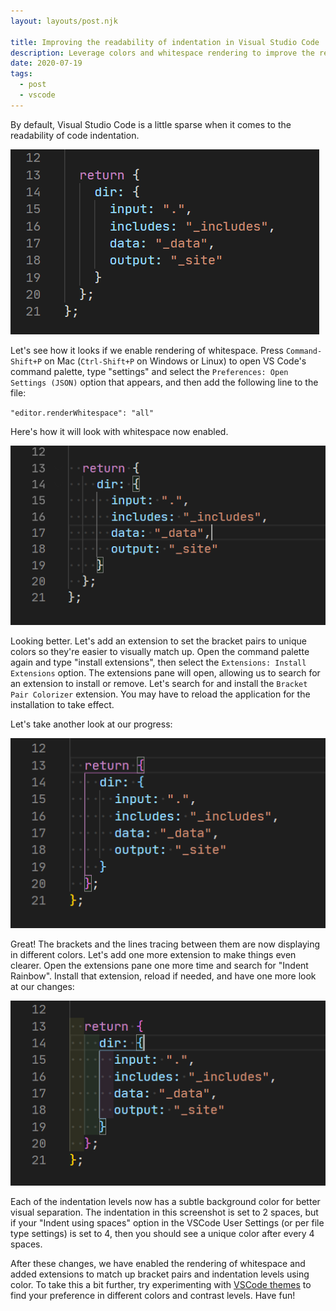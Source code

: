 ```yaml
---
layout: layouts/post.njk

title: Improving the readability of indentation in Visual Studio Code
description: Leverage colors and whitespace rendering to improve the readability of indentation in VSCode
date: 2020-07-19
tags:
  - post
  - vscode
---
```


By default, Visual Studio Code is a little sparse when it comes to the readability of code indentation.

![Screenshot of default indentation styles in Visual Studio Code](/images/posts/20200719/vscode-indentation-default.png)

Let's see how it looks if we enable rendering of whitespace. Press `Command-Shift+P` on Mac (`Ctrl-Shift+P` on Windows or Linux) to open VS Code's command palette, type "settings" and select the `Preferences: Open Settings (JSON)` option that appears, and then add the following line to the file:

`"editor.renderWhitespace": "all"`

Here's how it will look with whitespace now enabled.

![Screenshot of indentation styles in Visual Studio Code after enabling whitespace rendering](/images/posts/20200719/vscode-indentation-whitespace.png)

Looking better. Let's add an extension to set the bracket pairs to unique colors so they're easier to visually match up. Open the command palette again and type "install extensions", then select the `Extensions: Install Extensions` option. The extensions pane will open, allowing us to search for an extension to install or remove. Let's search for and install the `Bracket Pair Colorizer` extension. You may have to reload the application for the installation to take effect.

Let's take another look at our progress:

![Screenshot of indentation styles in Visual Studio Code after installing the Bracket Pair Colorizer extension](/images/posts/20200719/vscode-indentation-bracket-pair-colorizer.png)

Great! The brackets and the lines tracing between them are now displaying in different colors. Let's add one more extension to make things even clearer. Open the extensions pane one more time and search for "Indent Rainbow". Install that extension, reload if needed, and have one more look at our changes:

![Screenshot of indentation styles in Visual Studio Code after installing the Indent Rainbow extension](/images/posts/20200719/vscode-indentation-indent-rainbow.png)

Each of the indentation levels now has a subtle background color for better visual separation. The indentation in this screenshot is set to 2 spaces, but if your "Indent using spaces" option in the VSCode User Settings (or per file type settings) is set to 4, then you should see a unique color after every 4 spaces.

After these changes, we have enabled the rendering of whitespace and added extensions to match up bracket pairs and indentation levels using color. To take this a bit further, try experimenting with [VSCode themes](https://code.visualstudio.com/docs/getstarted/themes) to find your preference in different colors and contrast levels. Have fun!